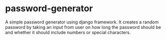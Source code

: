# password-generator
A simple password generator using django framework. It creates a random password by taking an input from user on how long the password should be and whether it should include
numbers or special characters.
